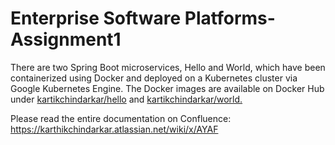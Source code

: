 # Enterprise Software Platforms-Assignment1
There are two Spring Boot microservices, Hello and World, which have been containerized using Docker and deployed on a Kubernetes cluster via Google Kubernetes Engine. The Docker images are available on Docker Hub under [kartikchindarkar/hello](https://hub.docker.com/repository/docker/kartikchindarkar/hello) and [kartikchindarkar/world.](https://hub.docker.com/repository/docker/kartikchindarkar/world)

Please read the entire documentation on Confluence:
https://karthikchindarkar.atlassian.net/wiki/x/AYAF

